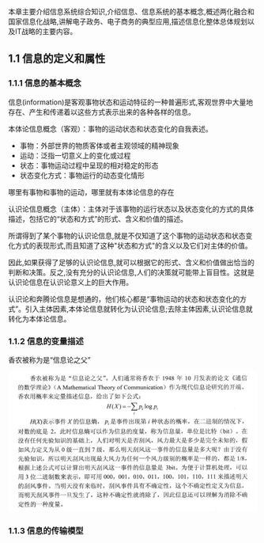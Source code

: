 本章主要介绍信息系统综合知识,介绍信息、信息系统的基本概念,概述两化融合和国家信息化战略,讲解电子政务、电子商务的典型应用,描述信息化整体总体规划以及IT战略的主要内容。

## 1.1 信息的定义和属性

### 1.1.1 信息的基本概念

信息(information)是客观事物状态和运动特征的一种普遍形式,客观世界中大量地存在、产生和传递着以这些方式表示出来的各种各样的信息。

本体论信息概念（客观）：事物的运动状态和状态变化的自我表述。

- 事物：外部世界的物质客体或者主观领域的精神现象
- 运动：泛指一切意义上的变化或过程
- 状态：事物运动过程中呈现的相对稳定的形态
- 状态变化方式：事物运行的动态变化情形

哪里有事物和事物的运动，哪里就有本体论信息的存在



认识论信息概念（主体）：主体对于该事物的运行状态以及状态变化的方式的具体描述，包括它的“状态和方式”的形式、含义和价值的描述。

 所谓得到了某个事物的认识论信息,就是不仅知道了这个事物的运动状态和状态变化方式的表现形式,而且知道了这种"状态和方式"的含义以及它们对主体的价值。

因此,如果获得了足够的认识论信息,就可以根据它的形式、含义和价值做出恰当的判断和决策。反之,没有充分的认识论信息,人们的决策就可能带上盲目性。这就是认识论信息在认识论意义上的巨大作用。



认识论和奔腾论信息是想通的，他们核心都是“事物运动的状态和状态变化的方式”。引入主体因素,本体论信息就转化为认识论信息;去除主体因素,认识论信息就转化为本体论信息。



### 1.1.2 信息的变量描述

香农被称为是“信息论之父”

![image-20240802150417757](1、信息系统综合知识.assets/image-20240802150417757.png)

### 1.1.3 信息的传输模型

